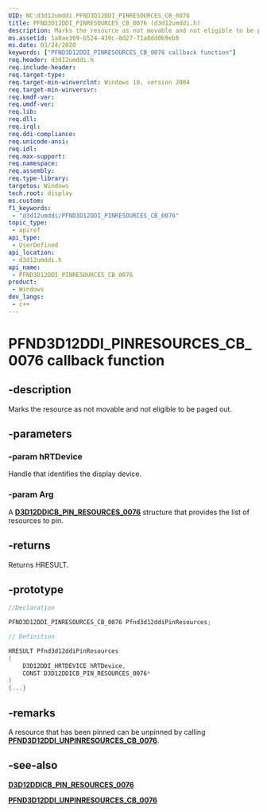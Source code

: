 ```yaml
---
UID: NC:d3d12umddi.PFND3D12DDI_PINRESOURCES_CB_0076
title: PFND3D12DDI_PINRESOURCES_CB_0076 (d3d12umddi.h)
description: Marks the resource as not movable and not eligible to be paged out.
ms.assetid: 1a0ae369-b524-430c-8d27-71a8dd0b9eb8
ms.date: 03/24/2020
keywords: ["PFND3D12DDI_PINRESOURCES_CB_0076 callback function"]
req.header: d3d12umddi.h
req.include-header: 
req.target-type: 
req.target-min-winverclnt: Windows 10, version 2004
req.target-min-winversvr: 
req.kmdf-ver: 
req.umdf-ver: 
req.lib: 
req.dll: 
req.irql: 
req.ddi-compliance: 
req.unicode-ansi: 
req.idl: 
req.max-support: 
req.namespace: 
req.assembly: 
req.type-library: 
targetos: Windows
tech.root: display
ms.custom:
f1_keywords:
 - "d3d12umddi/PFND3D12DDI_PINRESOURCES_CB_0076"
topic_type:
 - apiref
api_type:
 - UserDefined
api_location:
 - d3d12umddi.h
api_name:
 - PFND3D12DDI_PINRESOURCES_CB_0076
product:
 - Windows
dev_langs:
 - c++
---
```


# PFND3D12DDI_PINRESOURCES_CB_0076 callback function

## -description

Marks the resource as not movable and not eligible to be paged out.

## -parameters

### -param hRTDevice

Handle that identifies the display device.

### -param Arg

A [**D3D12DDICB_PIN_RESOURCES_0076**](ns-d3d12umddi-d3d12ddicb_pinresources_0076.md) structure that provides the list of resources to pin.

## -returns

Returns HRESULT.

## -prototype

```cpp
//Declaration

PFND3D12DDI_PINRESOURCES_CB_0076 Pfnd3d12ddiPinResources;

// Definition

HRESULT Pfnd3d12ddiPinResources
(
    D3D12DDI_HRTDEVICE hRTDevice,
    CONST D3D12DDICB_PIN_RESOURCES_0076*
)
{...}
```

## -remarks

A resource that has been pinned can be unpinned by calling [**PFND3D12DDI_UNPINRESOURCES_CB_0076**](nc-d3d12umddi-pfnd3d12ddi_unpinresources_cb_0076.md).

## -see-also

[**D3D12DDICB_PIN_RESOURCES_0076**](ns-d3d12umddi-d3d12ddicb_pinresources_0076.md)

[**PFND3D12DDI_UNPINRESOURCES_CB_0076**](nc-d3d12umddi-pfnd3d12ddi_unpinresources_cb_0076.md)
